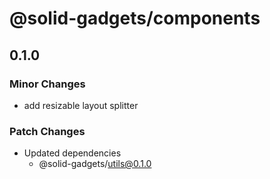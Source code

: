 # @solid-gadgets/components

## 0.1.0

### Minor Changes

- add resizable layout splitter

### Patch Changes

- Updated dependencies
  - @solid-gadgets/utils@0.1.0
